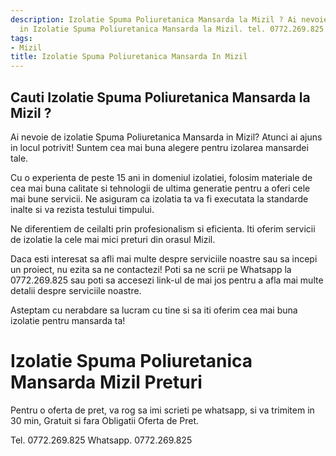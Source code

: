 ```yaml
---
description: Izolatie Spuma Poliuretanica Mansarda la Mizil ? Ai nevoie de un profesionist
  in Izolatie Spuma Poliuretanica Mansarda la Mizil. tel. 0772.269.825
tags:
- Mizil
title: Izolatie Spuma Poliuretanica Mansarda In Mizil
---
```



## Cauti Izolatie Spuma Poliuretanica Mansarda la Mizil ?

Ai nevoie de izolatie Spuma Poliuretanica Mansarda in Mizil? Atunci ai ajuns in locul potrivit! Suntem cea mai buna alegere pentru izolarea mansardei tale. 

Cu o experienta de peste 15 ani in domeniul izolatiei, folosim materiale de cea mai buna calitate si tehnologii de ultima generatie pentru a oferi cele mai bune servicii. Ne asiguram ca izolatia ta va fi executata la standarde inalte si va rezista testului timpului. 

Ne diferentiem de ceilalti prin profesionalism si eficienta. Iti oferim servicii de izolatie la cele mai mici preturi din orasul Mizil. 

Daca esti interesat sa afli mai multe despre serviciile noastre sau sa incepi un proiect, nu ezita sa ne contactezi! Poti sa ne scrii pe Whatsapp la 0772.269.825 sau poti sa accesezi link-ul de mai jos pentru a afla mai multe detalii despre serviciile noastre. 

Asteptam cu nerabdare sa lucram cu tine si sa iti oferim cea mai buna izolatie pentru mansarda ta!

# Izolatie Spuma Poliuretanica Mansarda Mizil Preturi
Pentru o oferta de pret, va rog sa imi scrieti pe whatsapp, si va trimitem in 30 min, Gratuit si fara Obligatii Oferta de Pret.

Tel. 0772.269.825
Whatsapp. 0772.269.825